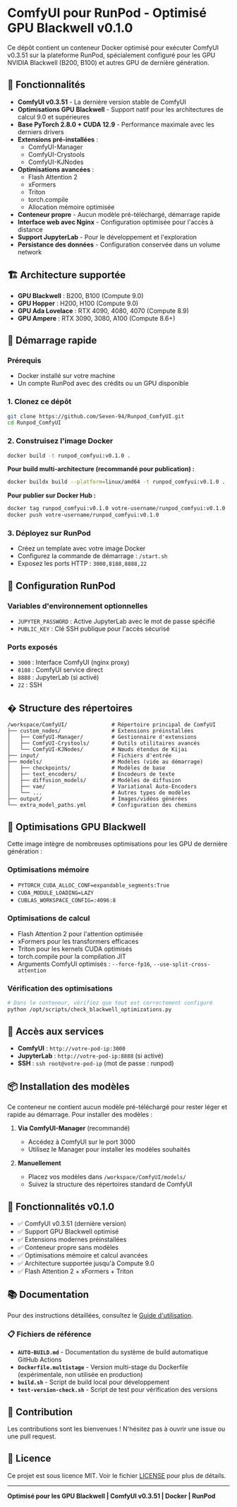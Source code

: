 # ComfyUI pour RunPod - Optimisé GPU Blackwell v0.1.0

Ce dépôt contient un conteneur Docker optimisé pour exécuter ComfyUI v0.3.51 sur la plateforme RunPod, spécialement configuré pour les GPU NVIDIA Blackwell (B200, B100) et autres GPU de dernière génération.

## 🚀 Fonctionnalités

- **ComfyUI v0.3.51** - La dernière version stable de ComfyUI
- **Optimisations GPU Blackwell** - Support natif pour les architectures de calcul 9.0 et supérieures
- **Base PyTorch 2.8.0 + CUDA 12.9** - Performance maximale avec les derniers drivers
- **Extensions pré-installées** :
  - ComfyUI-Manager
  - ComfyUI-Crystools  
  - ComfyUI-KJNodes
- **Optimisations avancées** :
  - Flash Attention 2
  - xFormers
  - Triton
  - torch.compile
  - Allocation mémoire optimisée
- **Conteneur propre** - Aucun modèle pré-téléchargé, démarrage rapide
- **Interface web avec Nginx** - Configuration optimisée pour l'accès à distance
- **Support JupyterLab** - Pour le développement et l'exploration
- **Persistance des données** - Configuration conservée dans un volume network

## 🏗️ Architecture supportée

- **GPU Blackwell** : B200, B100 (Compute 9.0)
- **GPU Hopper** : H200, H100 (Compute 9.0)  
- **GPU Ada Lovelace** : RTX 4090, 4080, 4070 (Compute 8.9)
- **GPU Ampere** : RTX 3090, 3080, A100 (Compute 8.6+)

## 🚀 Démarrage rapide

### Prérequis
- Docker installé sur votre machine  
- Un compte RunPod avec des crédits ou un GPU disponible

### 1. Clonez ce dépôt
```bash
git clone https://github.com/Seven-94/Runpod_ComfyUI.git
cd Runpod_ComfyUI
```

### 2. Construisez l'image Docker
```bash
docker build -t runpod_comfyui:v0.1.0 .
```

**Pour build multi-architecture (recommandé pour publication) :**
```bash
docker buildx build --platform=linux/amd64 -t runpod_comfyui:v0.1.0 .
```

**Pour publier sur Docker Hub :**
```bash
docker tag runpod_comfyui:v0.1.0 votre-username/runpod_comfyui:v0.1.0
docker push votre-username/runpod_comfyui:v0.1.0
```

### 3. Déployez sur RunPod
- Créez un template avec votre image Docker
- Configurez la commande de démarrage : `/start.sh`
- Exposez les ports HTTP : `3000,8188,8888,22`
## 🔧 Configuration RunPod

### Variables d'environnement optionnelles
- `JUPYTER_PASSWORD` : Active JupyterLab avec le mot de passe spécifié
- `PUBLIC_KEY` : Clé SSH publique pour l'accès sécurisé

### Ports exposés
- `3000` : Interface ComfyUI (nginx proxy)
- `8188` : ComfyUI service direct
- `8888` : JupyterLab (si activé)
- `22` : SSH

## � Structure des répertoires

```
/workspace/ComfyUI/              # Répertoire principal de ComfyUI  
├── custom_nodes/                # Extensions préinstallées
│   ├── ComfyUI-Manager/         # Gestionnaire d'extensions
│   ├── ComfyUI-Crystools/       # Outils utilitaires avancés
│   └── ComfyUI-KJNodes/         # Nœuds étendus de Kijai
├── input/                       # Fichiers d'entrée
├── models/                      # Modèles (vide au démarrage)
│   ├── checkpoints/             # Modèles de base
│   ├── text_encoders/           # Encodeurs de texte
│   ├── diffusion_models/        # Modèles de diffusion
│   ├── vae/                     # Variational Auto-Encoders
│   └── ...                      # Autres types de modèles
├── output/                      # Images/vidéos générées
└── extra_model_paths.yml        # Configuration des chemins
```

## 🎯 Optimisations GPU Blackwell

Cette image intègre de nombreuses optimisations pour les GPU de dernière génération :

### Optimisations mémoire
- `PYTORCH_CUDA_ALLOC_CONF=expandable_segments:True`
- `CUDA_MODULE_LOADING=LAZY`
- `CUBLAS_WORKSPACE_CONFIG=:4096:8`

### Optimisations de calcul
- Flash Attention 2 pour l'attention optimisée
- xFormers pour les transformers efficaces
- Triton pour les kernels CUDA optimisés
- torch.compile pour la compilation JIT
- Arguments ComfyUI optimisés : `--force-fp16`, `--use-split-cross-attention`

### Vérification des optimisations
```bash
# Dans le conteneur, vérifiez que tout est correctement configuré
python /opt/scripts/check_blackwell_optimizations.py
```

## 📱 Accès aux services

- **ComfyUI** : `http://votre-pod-ip:3000`
- **JupyterLab** : `http://votre-pod-ip:8888` (si activé)
- **SSH** : `ssh root@votre-pod-ip` (mot de passe : runpod)

## 📦 Installation des modèles

Ce conteneur ne contient aucun modèle pré-téléchargé pour rester léger et rapide au démarrage.
Pour installer des modèles :

1. **Via ComfyUI-Manager** (recommandé)
   - Accédez à ComfyUI sur le port 3000
   - Utilisez le Manager pour installer les modèles souhaités

2. **Manuellement** 
   - Placez vos modèles dans `/workspace/ComfyUI/models/`
   - Suivez la structure des répertoires standard de ComfyUI

## 🚀 Fonctionnalités v0.1.0

- ✅ ComfyUI v0.3.51 (dernière version)
- ✅ Support GPU Blackwell optimisé  
- ✅ Extensions modernes préinstallées
- ✅ Conteneur propre sans modèles
- ✅ Optimisations mémoire et calcul avancées
- ✅ Architecture supportée jusqu'à Compute 9.0
- ✅ Flash Attention 2 + xFormers + Triton

## 📚 Documentation

Pour des instructions détaillées, consultez le [Guide d'utilisation](docs/GUIDE.md).

### 📋 Fichiers de référence

- **`AUTO-BUILD.md`** - Documentation du système de build automatique GitHub Actions
- **`Dockerfile.multistage`** - Version multi-stage du Dockerfile (expérimentale, non utilisée en production)
- **`build.sh`** - Script de build local pour développement
- **`test-version-check.sh`** - Script de test pour vérification des versions

## 🤝 Contribution

Les contributions sont les bienvenues ! N'hésitez pas à ouvrir une issue ou une pull request.

## 📄 Licence

Ce projet est sous licence MIT. Voir le fichier [LICENSE](LICENSE) pour plus de détails.

---

**Optimisé pour les GPU Blackwell | ComfyUI v0.3.51 | Docker | RunPod**